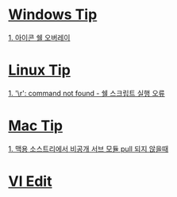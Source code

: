 # [Windows Tip](Windows/README.md)   
[1. 아이콘 쉘 오버레이](Windows/IconShellOverlay/README.md "탐색기에서 git 상태 아이콘이 나오지 않을때")   



# [Linux Tip](Linux/README.md)
[1. '\r': command not found - 쉘 스크립트 실행 오류](Linux/CarriageReturn_CommandNotFound.md  "'\r': command not found - 쉘 스크립트 실행 오류시 해결법")   


# [Mac Tip](Mac/README.md)
[1. 맥용 소스트리에서 비공개 서브 모듈 pull 되지 않을때](Mac/git.md)   


# [VI Edit](vi/README.md)
